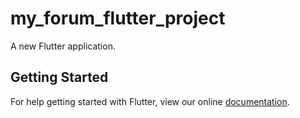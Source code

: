 # my_forum_flutter_project

A new Flutter application.

## Getting Started

For help getting started with Flutter, view our online
[documentation](https://flutter.io/).

